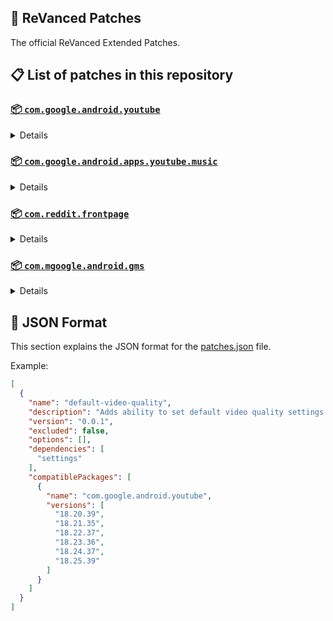 ## 🧩 ReVanced Patches

The official ReVanced Extended Patches.

## 📋 List of patches in this repository

### [📦 `com.google.android.youtube`](https://play.google.com/store/apps/details?id=com.google.android.youtube)
<details>

| 💊 Patch | 📜 Description | 🏹 Target Version |
|:--------:|:--------------:|:-----------------:|
| `add-splash-animation` | Adds splash animation, which was removed in YT v18.19.36+. This patch cannot be used with 'custom-branding-icon' patch | 18.25.39 |
| `bypass-ambient-mode-restrictions` | Bypass ambient mode restrictions in battery saver mode. | 18.25.39 |
| `change-homepage` | Change home page to subscription feed. | 18.25.39 |
| `custom-branding-icon-mmt` | Changes the YouTube launcher icon to MMT. | 18.25.39 |
| `custom-branding-icon-revancify-blue` | Changes the YouTube launcher icon to Revancify Blue. | 18.25.39 |
| `custom-branding-icon-revancify-red` | Changes the YouTube launcher icon to Revancify Red. | 18.25.39 |
| `custom-branding-youtube-name` | Rename the YouTube app to the name specified in options.json. | 18.25.39 |
| `custom-double-tap-length` | Add 'double-tap to seek' value. | 18.25.39 |
| `custom-package-name` | Specifies the package name for YouTube and YT Music in the MicroG build. | all |
| `custom-seekbar-color` | Change seekbar color in video player and video thumbnails. | 18.25.39 |
| `custom-video-speed` | Adds more video speed options. | 18.25.39 |
| `default-video-quality` | Adds ability to set default video quality settings. | 18.25.39 |
| `default-video-speed` | Adds ability to set default video speed settings. | 18.25.39 |
| `disable-auto-captions` | Disables forced auto captions. | 18.25.39 |
| `disable-haptic-feedback` | Disable haptic feedback when swiping. | 18.25.39 |
| `disable-hdr-video` | Disable HDR video. | 18.25.39 |
| `disable-landscape-mode` | Disable landscape mode when entering fullscreen. | 18.25.39 |
| `disable-quic-protocol` | Disable CronetEngine's QUIC protocol. | 18.25.39 |
| `disable-startup-shorts-player` | Disables playing YouTube Shorts when launching YouTube. | 18.25.39 |
| `enable-compact-controls-overlay` | Enable compact control overlay. | 18.25.39 |
| `enable-debug-logging` | Adds debugging options. | 18.25.39 |
| `enable-external-browser` | Open url outside the app in an external browser. | 18.25.39 |
| `enable-minimized-playback` | Enables minimized and background playback. | 18.25.39 |
| `enable-new-splash-animation` | Enables a new type of splash animation on Android 12+ devices. | 18.25.39 |
| `enable-new-thumbnail-preview` | Enables a new type of thumbnail preview. | 18.25.39 |
| `enable-old-quality-layout` | Enables the original quality flyout menu. | 18.25.39 |
| `enable-open-links-directly` | Skips over redirection URLs to external links. | 18.25.39 |
| `enable-seekbar-tapping` | Enables tap-to-seek on the seekbar of the video player. | 18.25.39 |
| `enable-tablet-mini-player` | Enables the tablet mini player layout. | 18.25.39 |
| `enable-tablet-navigation-bar` | Enables the tablet navigation bar. | 18.25.39 |
| `enable-timestamps-speed` | Add the current video speed in brackets next to the current time. | 18.25.39 |
| `enable-wide-search-bar` | Replaces the search icon with a wide search bar. This will hide the YouTube logo when active. | 18.25.39 |
| `force-hide-player-button-background` | Force removes the background from the video player buttons. | 18.25.39 |
| `force-opus-codec` | Forces the opus codec for audios. | 18.25.39 |
| `force-premium-heading` | Forces premium heading on the home screen. | 18.25.39 |
| `force-vp9-codec` | Forces the VP9 codec for videos. | 18.25.39 |
| `header-switch` | Add switch to change header. | 18.25.39 |
| `hide-account-menu` | Hide account menu elements. | 18.25.39 |
| `hide-auto-player-popup-panels` | Hide automatic popup panels (playlist or live chat) on video player. | 18.25.39 |
| `hide-autoplay-button` | Hides the autoplay button in the video player. | 18.25.39 |
| `hide-autoplay-preview` | Hides the autoplay preview container in the fullscreen. | 18.25.39 |
| `hide-button-container` | Adds the options to hide action buttons under a video. | 18.25.39 |
| `hide-captions-button` | Hides the captions button in the video player. | 18.25.39 |
| `hide-cast-button` | Hides the cast button in the video player. | 18.25.39 |
| `hide-category-bar` | Hide the category bar at the top of the feed and at the top of related videos. | 18.25.39 |
| `hide-channel-avatar-section` | Hides the channel avatar section of the subscription feed. | 18.25.39 |
| `hide-channel-watermark` | Hides creator's watermarks on videos. | 18.25.39 |
| `hide-collapse-button` | Hides the collapse button in the video player. | 18.25.39 |
| `hide-comment-component` | Hides components related to comments. | 18.25.39 |
| `hide-crowdfunding-box` | Hides the crowdfunding box between the player and video description. | 18.25.39 |
| `hide-description-components` | Hides description components. | 18.25.39 |
| `hide-double-tap-overlay-filter` | Remove the double tap dark filter layer. | 18.25.39 |
| `hide-email-address` | Hides the email address(handle) in the account switcher. | 18.25.39 |
| `hide-endscreen-cards` | Hides the suggested video cards at the end of a video in fullscreen. | 18.25.39 |
| `hide-endscreen-overlay` | Hide endscreen overlay on swipe controls. | 18.25.39 |
| `hide-feed-flyout-panel` | Hides feed flyout panel components. | 18.25.39 |
| `hide-filmstrip-overlay` | Hide filmstrip overlay on swipe controls. | 18.25.39 |
| `hide-floating-microphone` | Hide the floating microphone button above the keyboard. | 18.25.39 |
| `hide-fullscreen-panels` | Hides video description and comments panel in fullscreen view. | 18.25.39 |
| `hide-general-ads` | Removes general ads. | 18.25.39 |
| `hide-info-cards` | Hides info-cards in videos. | 18.25.39 |
| `hide-layout-components` | Hides general layout components. | 18.25.39 |
| `hide-live-chat-button` | Hides the live chat button in the video player (for old layout). | 18.25.39 |
| `hide-load-more-button` | Hides the button under videos that loads similar videos. | 18.25.39 |
| `hide-mix-playlists` | Removes mix playlists from home feed and video player. | 18.25.39 |
| `hide-music-button` | Hides the YouTube Music button in the video player. | 18.25.39 |
| `hide-navigation-buttons` | Adds options to hide or change navigation buttons. | 18.25.39 |
| `hide-navigation-label` | Hide navigation bar labels. | 18.25.39 |
| `hide-pip-notification` | Disable pip notification when you first launch pip mode. | 18.25.39 |
| `hide-player-button-background` | Hide player button background. | 18.25.39 |
| `hide-player-flyout-panel` | Hides player flyout panel components. | 18.25.39 |
| `hide-player-overlay-filter` | Remove the dark filter layer from the player's background. | 18.25.39 |
| `hide-previous-next-button` | Hides the previous and next button in the player controller. | 18.25.39 |
| `hide-quick-actions` | Adds the options to hide quick actions components in the fullscreen. | 18.25.39 |
| `hide-seek-message` | Hides the 'Slide left or right to seek' message container. | 18.25.39 |
| `hide-seekbar` | Hides the seekbar in video player and video thumbnails. | 18.25.39 |
| `hide-shorts-component` | Hides other Shorts components. | 18.25.39 |
| `hide-snack-bar` | Hides the snack bar action popup. | 18.25.39 |
| `hide-speed-overlay` | Hide speed overlay in player. | 18.25.39 |
| `hide-suggested-actions` | Hide the suggested actions bar inside the player. | 18.25.39 |
| `hide-suggestions-shelf` | Hides the suggestions shelf. | 18.25.39 |
| `hide-time-stamp` | Hides timestamp in video player. | 18.25.39 |
| `hide-tooltip-content` | Hides the tooltip box that appears on first install. | 18.25.39 |
| `hide-trending-searches` | Hide trending searches in the search bar. | 18.25.39 |
| `hide-video-ads` | Removes ads in the video player. | 18.25.39 |
| `language-switch` | Add language switch toggle. | 18.25.39 |
| `layout-switch` | Tricks the dpi to use some tablet/phone layouts. | 18.25.39 |
| `materialyou` | Enables MaterialYou theme for Android 12+ | 18.25.39 |
| `microg-support` | Allows ReVanced to run without root and under a different package name with MicroG. | 18.25.39 |
| `optimize-resource` | Removes duplicate resources from YouTube. | 18.25.39 |
| `overlay-buttons` | Add overlay buttons to the player. | 18.25.39 |
| `return-youtube-dislike` | Shows the dislike count of videos using the Return YouTube Dislike API. | 18.25.39 |
| `settings` | Applies mandatory patches to implement ReVanced settings into the application. | 18.25.39 |
| `sponsorblock` | Integrates SponsorBlock which allows skipping video segments such as sponsored content. | 18.25.39 |
| `spoof-app-version` | Tricks YouTube into thinking, you are running an older version of the app. One of the side effects also includes restoring the old UI. | 18.25.39 |
| `swipe-controls` | Adds volume and brightness swipe controls. | 18.25.39 |
| `theme` | Change the app's theme to the values specified in options.json. | 18.25.39 |
| `translations` | Add Crowdin translations for YouTube. | 18.25.39 |
</details>

### [📦 `com.google.android.apps.youtube.music`](https://play.google.com/store/apps/details?id=com.google.android.apps.youtube.music)
<details>

| 💊 Patch | 📜 Description | 🏹 Target Version |
|:--------:|:--------------:|:-----------------:|
| `amoled` | Applies pure black theme in flyout panels. | all |
| `background-play` | Enables playing music in the background. | all |
| `bitrate-default-value` | Set the audio quality to "Always High" when you first install the app. | all |
| `certificate-spoof` | Spoofs the YouTube Music certificate for Android Auto. | all |
| `custom-branding-icon-mmt` | Changes the YouTube Music launcher icon to MMT. | all |
| `custom-branding-icon-revancify-blue` | Changes the YouTube Music launcher icon to Revancify Blue. | all |
| `custom-branding-icon-revancify-red` | Changes the YouTube Music launcher icon to Revancify Red. | all |
| `custom-branding-music-name` | Rename the YouTube Music app to the name specified in options.json. | all |
| `custom-package-name` | Specifies the package name for YouTube and YT Music in the MicroG build. | all |
| `disable-auto-captions` | Disables forced auto captions. | all |
| `enable-black-navigation-bar` | Sets the navigation bar color to black. | all |
| `enable-color-match-player` | Matches the color of the mini player and the fullscreen player. | all |
| `enable-compact-dialog` | Enable compact dialog on phone. | all |
| `enable-custom-filter` | Enables custom filter to hide layout components. | all |
| `enable-debug-logging` | Adds debugging options. | all |
| `enable-dismiss-queue` | Add dismiss queue to flyout menu. (YT Music v6.04.51+) | all |
| `enable-force-minimized-player` | Permanently keep player minimized even if another track is played. | all |
| `enable-force-shuffle` | Enable force shuffle even if another track is played. | all |
| `enable-landscape-mode` | Enables entry into landscape mode by screen rotation on the phone. | all |
| `enable-live-lyrics` | Enable live lyrics | all |
| `enable-minimized-playback` | Enables minimized playback on Kids music. | all |
| `enable-new-layout` | Enable new player layouts. (YT Music v5.47.51+) | all |
| `enable-old-style-miniplayer` | Return the miniplayers to old style. (for YT Music v5.55.53+) | all |
| `enable-opus-codec` | Enable opus codec when playing audio. | all |
| `enable-sleep-timer` | Add sleep timer to flyout menu. | all |
| `enable-zen-mode` | Adds a grey tint to the video player to reduce eye strain. | all |
| `exclusive-audio-playback` | Enables the option to play music without video. | all |
| `hide-button-shelf` | Hides the button shelf from homepage and explorer. | all |
| `hide-carousel-shelf` | Hides the carousel shelf from homepage and explorer. | all |
| `hide-cast-button` | Hides the cast button in the video player and header. | all |
| `hide-category-bar` | Hides the music category bar at the top of the homepage. | all |
| `hide-get-premium` | Removes all "Get Premium" evidences from the avatar menu. | all |
| `hide-music-ads` | Hides ads before playing a music. | all |
| `hide-navigation-label` | Hide navigation bar labels. | all |
| `hide-new-playlist-button` | Hide the New Playlist button in the Library tab. | all |
| `hide-playlist-card` | Hides the playlist card from homepage. | all |
| `hide-taste-builder` | Hides the "Tell us which artists you like" card from homepage. | all |
| `hide-upgrade-button` | Hides upgrade button from navigation bar and hide upgrade banner from homepage. | all |
| `microg-support` | Allows ReVanced Music to run without root and under a different package name with MicroG. | all |
| `optimize-resource` | Remove unnecessary resources. | all |
| `remember-video-quality` | Save the video quality value whenever you change the video quality. | all |
| `settings` | Adds settings for ReVanced to YouTube Music. | all |
| `share-button-hook` | Replace share button with external download button. | all |
| `spoof-app-version` | Spoof the YouTube Music client version. | all |
| `translations` | Add Crowdin translations for YouTube Music. | all |
</details>

### [📦 `com.reddit.frontpage`](https://play.google.com/store/apps/details?id=com.reddit.frontpage)
<details>

| 💊 Patch | 📜 Description | 🏹 Target Version |
|:--------:|:--------------:|:-----------------:|
| `disable-screenshot-popup` | Disables the popup that shows up when taking a screenshot. | all |
| `hide-ads` | Removes ads from the Reddit. | all |
| `hide-chat-button` | Hide chat button at navigation bar. | all |
| `hide-create-button` | Hide create button at navigation bar. | all |
| `hide-discover-button` | Hide discover button at navigation bar. | all |
| `open-links-directly` | Skips over redirection URLs to external links. | all |
| `open-links-externally` | Open links outside of the app directly in your browser. | all |
| `premium-icon-reddit` | Unlocks premium Reddit app icons. | all |
| `reddit-settings` | Adds ReVanced settings to Reddit. | all |
| `sanitize-sharing-links` | Removes (tracking) query parameters from the URLs when sharing links. | all |
</details>

### [📦 `com.mgoogle.android.gms`](https://play.google.com/store/apps/details?id=com.mgoogle.android.gms)
<details>

| 💊 Patch | 📜 Description | 🏹 Target Version |
|:--------:|:--------------:|:-----------------:|
| `custom-branding-microg-name` | Rename the MicroG app to the name specified in options.json. | all |
| `custom-branding-microg-revancify-blue` | Changes the MicroG launcher icon to Revancify Blue. | all |
| `custom-branding-microg-revancify-red` | Changes the MicroG launcher icon to Revancify Red. | all |
| `hide-icon-from-launcher` | Hide MicroG icon from launcher. | all |
</details>



## 📝 JSON Format

This section explains the JSON format for the [patches.json](patches.json) file.

Example:

```json
[
  {
    "name": "default-video-quality",
    "description": "Adds ability to set default video quality settings.",
    "version": "0.0.1",
    "excluded": false,
    "options": [],
    "dependencies": [
      "settings"
    ],
    "compatiblePackages": [
      {
        "name": "com.google.android.youtube",
        "versions": [
          "18.20.39",
          "18.21.35",
          "18.22.37",
          "18.23.36",
          "18.24.37",
          "18.25.39"
        ]
      }
    ]
  }
]
```